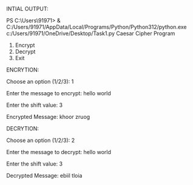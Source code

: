 INTIAL OUTPUT:

PS C:\Users\91971> & C:/Users/91971/AppData/Local/Programs/Python/Python312/python.exe c:/Users/91971/OneDrive/Desktop/Task1.py
Caesar Cipher Program
1. Encrypt
2. Decrypt
3. Exit
 
ENCRYTION:

Choose an option (1/2/3): 1

Enter the message to encrypt: hello world

Enter the shift value: 3

Encrypted Message:  khoor zruog

DECRYTION:

Choose an option (1/2/3): 2

Enter the message to decrypt: hello world

Enter the shift value: 3

Decrypted Message:  ebiil tloia
 


